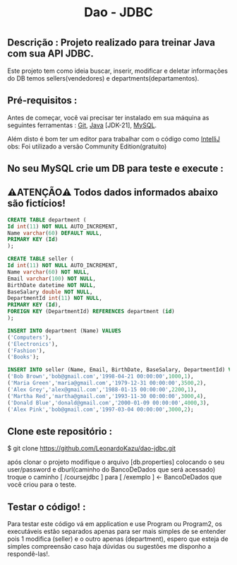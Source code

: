 <h1 align="center">Dao - JDBC <h1/>

## Descrição : Projeto realizado para treinar Java com sua API JDBC.
 Este projeto tem como ideia buscar, inserir, modificar e deletar informações do DB temos sellers(vendedores) e departments(departamentos). 

## Pré-requisitos : 
  Antes de começar, você vai precisar ter instalado em sua máquina as seguintes ferramentas :
  [Git](https://git-scm.com), [Java](https://www.java.com/pt-BR/) [JDK-21], [MySQL](https://www.mysql.com/downloads/). 
  
  Além disto é bom ter um editor para trabalhar com o código como [IntelliJ](https://www.jetbrains.com/idea/download/?section=windows) obs: Foi utilizado a versão Community Edition(gratuito)

  No seu MySQL crie um DB para teste e execute : 
  ------------------------------------
⚠️ATENÇÃO⚠️
Todos dados informados abaixo são fictícios! 
------------------------------------
  ```sql
  CREATE TABLE department (
  Id int(11) NOT NULL AUTO_INCREMENT,
  Name varchar(60) DEFAULT NULL,
  PRIMARY KEY (Id)
);

CREATE TABLE seller (
  Id int(11) NOT NULL AUTO_INCREMENT,
  Name varchar(60) NOT NULL,
  Email varchar(100) NOT NULL,
  BirthDate datetime NOT NULL,
  BaseSalary double NOT NULL,
  DepartmentId int(11) NOT NULL,
  PRIMARY KEY (Id),
  FOREIGN KEY (DepartmentId) REFERENCES department (id)
);

INSERT INTO department (Name) VALUES 
  ('Computers'),
  ('Electronics'),
  ('Fashion'),
  ('Books');

INSERT INTO seller (Name, Email, BirthDate, BaseSalary, DepartmentId) VALUES 
  ('Bob Brown','bob@gmail.com','1998-04-21 00:00:00',1000,1),
  ('Maria Green','maria@gmail.com','1979-12-31 00:00:00',3500,2),
  ('Alex Grey','alex@gmail.com','1988-01-15 00:00:00',2200,1),
  ('Martha Red','martha@gmail.com','1993-11-30 00:00:00',3000,4),
  ('Donald Blue','donald@gmail.com','2000-01-09 00:00:00',4000,3),
  ('Alex Pink','bob@gmail.com','1997-03-04 00:00:00',3000,2); 
  ```

## Clone este repositório :
$ git clone https://github.com/LeonardoKazu/dao-jdbc.git

após clonar o projeto modifique o arquivo [db.properties] colocando o seu user/password e dburl(caminho do BancoDeDados que será acessado) troque o caminho [ /coursejdbc ] para 
[ /exemplo ] <- BancoDeDados que você criou para o teste.

## Testar o código! :
Para testar este código vá em application e use Program ou Program2, os executáveis estão separados apenas para ser mais simples de se entender pois 1 modifica (seller) e o outro apenas (department), espero que esteja de simples compreensão caso haja dúvidas ou sugestões me disponho a respondê-las!. 

